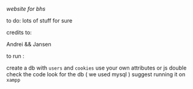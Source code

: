 *website for bhs*


to do:
lots of stuff for sure

credits to:

Andrei && Jansen


to run :

create a db with `users` and `cookies` use your own attributes or js double check the code look for the db ( we used mysql )
suggest running it on `xampp`
